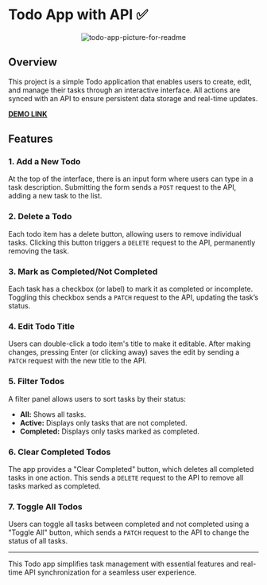 # **Todo App with API ✅**

<p align="center">
  <img src="https://github.com/user-attachments/assets/afdcbbfe-da10-4767-b07a-af8590309687" alt="todo-app-picture-for-readme" />
</p>

## **Overview**
This project is a simple Todo application that enables users to create, edit, and manage their tasks through an interactive interface. All actions are synced with an API to ensure persistent data storage and real-time updates.

[**DEMO LINK**](https://mikezhylka.github.io/react_todo-app-with-api/)

## **Features**

### **1. Add a New Todo**
At the top of the interface, there is an input form where users can type in a task description. Submitting the form sends a `POST` request to the API, adding a new task to the list.

### **2. Delete a Todo**
Each todo item has a delete button, allowing users to remove individual tasks. Clicking this button triggers a `DELETE` request to the API, permanently removing the task.

### **3. Mark as Completed/Not Completed**
Each task has a checkbox (or label) to mark it as completed or incomplete. Toggling this checkbox sends a `PATCH` request to the API, updating the task’s status.

### **4. Edit Todo Title**
Users can double-click a todo item's title to make it editable. After making changes, pressing Enter (or clicking away) saves the edit by sending a `PATCH` request with the new title to the API.

### **5. Filter Todos**
A filter panel allows users to sort tasks by their status:
- **All:** Shows all tasks.
- **Active:** Displays only tasks that are not completed.
- **Completed:** Displays only tasks marked as completed.

### **6. Clear Completed Todos**
The app provides a "Clear Completed" button, which deletes all completed tasks in one action. This sends a `DELETE` request to the API to remove all tasks marked as completed.

### **7. Toggle All Todos**
Users can toggle all tasks between completed and not completed using a "Toggle All" button, which sends a `PATCH` request to the API to change the status of all tasks.

---

This Todo app simplifies task management with essential features and real-time API synchronization for a seamless user experience.

